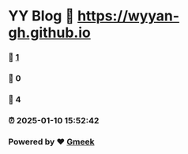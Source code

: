 # YY Blog :link: https://wyyan-gh.github.io 
### :page_facing_up: [1](https://wyyan-gh.github.io/tag.html) 
### :speech_balloon: 0 
### :hibiscus: 4 
### :alarm_clock: 2025-01-10 15:52:42 
### Powered by :heart: [Gmeek](https://github.com/Meekdai/Gmeek)
